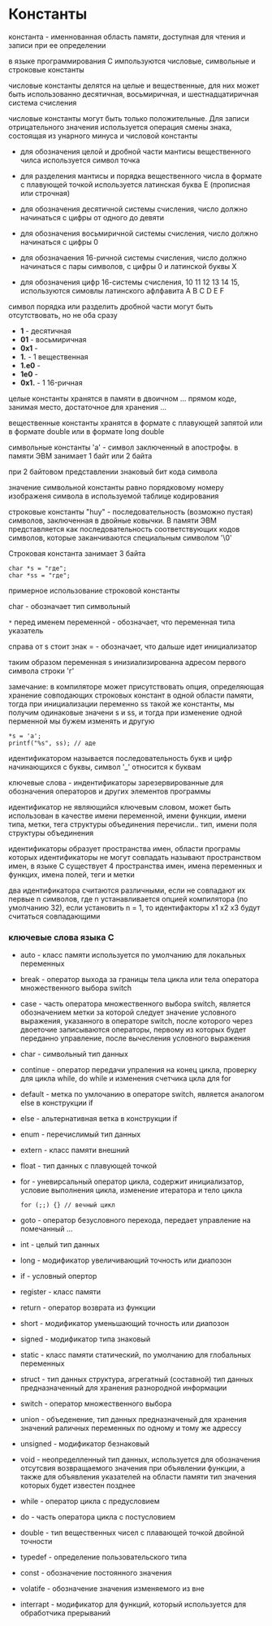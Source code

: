 # Константы

константа - именнованная область памяти, доступная для чтения и записи при ее определении 

в языке программирования C импользуются числовые, символьные и строковые константы 

числовые константы делятся на целые и вещественные, для них может быть использованно десятичная, восьмиричная, и шестнадцатиричная система счисления

числовые константы могут быть только положительные. Для записи отрицательного значения используется операция смены знака, состоящая из унарного минуса и числовой константы

- для обозначения целой и дробной части мантисы вещественного чилса используется символ точка

- для разделения мантисы и порядка вещественного числа в формате с плавующей точкой используется латинская буква E (прописная или строчная)

- для обозначения десятичной системы счисления, число должно начинаться с цифры от одного до девяти 

- для обозначения восьмиричной системы счисления, число должно начинаться с цифры 0

- для обозначаения 16-ричной системы счисления, число должно начинаться с пары символов, с цифры 0 и латинской буквы X

- для обозначения цифр 16-системы счисления, 10 11 12 13 14 15, используются симовлы латинского афлфавита A B C D E F

символ порядка или разделить дробной части могут быть отсутствовать, но не оба сразу

<!-- Серийная запятая -->
<!-- записать число  287 семью разными спосабами и числовой константой на языке C -->

- **1**    - десятичная
- **01**   - восьмиричная
- **0x1**  -
- **1.**   - 1 вещественная
- **1.e0** - 
- **1e0**  -
- **0x1.** - 1 16-ричная 

целые константы хранятся в памяти в двоичном ... прямом коде, занимая место, достаточное для хранения ...

вещественные константы хранятся в формате с плавующей запятой или в формате double или в формате long double

символьные константы 'a' - символ заключенный в апострофы. в памяти ЭВМ занимает 1 байт или 2 байта

при 2 байтовом представлении знаковый бит кода символа

значение символьной константы равно порядковому номеру изображеня символа в используемой таблице кодирования 

строковые константы "huy" - последовательность (возможно пустая) символов, заключенная в двойные ковычки. В памяти ЭВМ представляется как последовательность соответствующих кодов символов, которые заканчиваются специальным символом '\0'

Строковая константа занимает 3 байта

    char *s = "гдe";
    char *ss = "гдe";

примерное использование строковой константы
<br>

char - обозначает тип символьный

`*` перед именем переменной - обозначает, что переменная типа указатель

справа от s стоит знак = - обозначает, что дальше идет инициализатор

таким образом переменная s инизиализированна адресом первого символа строки 'г'

замечание: в компиляторе может присутствовать опция, определяющая хранение совподающих строковых констант в одной области памяти, тогда при инициализации переменно ss такой же константы, мы получим одинаковые значени s и ss, и тогда при изменение одной перменной мы бужем изменять и другую

    *s = 'a';
    printf("%s", ss); // аде

идентификатором называется последовательность букв и цифр начинающихся с буквы, символ '_' относится к буквам

ключевые слова - индентификаторы зарезервированные для обозначения операторов и других элементов программы 

идентификатор не являющийся ключевым словом, может быть использован в качестве имени переменной, имени функции, имени типа, метки, тега структуры объединения перечисли.. тип, имени поля структуры объединения

идентификаторы образует пространства имен, области програмы которых идентификаторы не могут совпадать называют пространством имен, в языке C существует 4 пространства имен, имена переменных и функцих, имена полей, теги и метки

два идентификатора считаются различными, если не совпадают их первые n символов, где n устанавливается опцией компилятора (по умолчанию 32), если установить n = 1, то идентифакторы x1 x2 x3 будут считаться совпадающими

### ключевые слова языка C

+ auto - класс памяти используется по умолчанию для локальных переменных

+ break - оператор выхода за границы тела цикла или тела оператора множественного выбора switch

+ case - часть оператора множественного выбора switch, является обозначением метки за которой следует значение условного выражения, указанного в операторе switch, после которого через двоеточие записываются операторы, первому из которых будет переданно управление, после вычесления условного выражения

+ char - символьный тип данных

+ continue - оператор передачи упраления на конец цикла, проверку для цикла while, do while и изменения счетчика цкла для for

+ default - метка по умлочанию в операторе switch, является аналогом else в конструкции if

+ else - альтернативная ветка в конструкции if

+ enum - перечислимый тип данных

+ extern - класс памяти внешний 

+ float - тип данных с плавующей точкой

+ for - уневирсальный оператор цикла, содержит инициализатор, условие выполнения цикла, изменение итератора и тело цикла 
    
      for (;;) {} // вечный цикл

+ goto - оператор безусловного перехода, передает управление на помечанный ...

+ int - целый тип данных

+ long - модификатор увеличивающий точность или диапозон

+ if - условный опертор

+ register - класс памяти

+ return - оператор возврата из функции

+ short - модификатор уменьшающий точность или диапозон

+ signed - модификатор типа знаковый

+ static - класс памяти статический, по умолчанию для глобальных переменных

+ struct - тип данных структура, агрегатный (составной) тип данных предназначенный для хранения разнородной информации

+ switch - оператор множественного выбора

+ union - объеденение, тип данных предназначеный для хранения значений раличных переменных по одному и тому же адрессу

+ unsigned - модификатор безнаковый

+ void - неопределленный тип данных, используется для обозначения отсутсвия возвращаемого значения при объявлении функции, а также для объявления указателей на области памяти тип значения которых будет известен позднее

+ while - оператор цикла с предусловием

+ do - часть оператора цикла с постусловием

+ double - тип вещественных чисел с плавающей точкой двойной точности

+ typedef - определение пользовательского типа

+ const - обозначение постоянного значения

+ volatife - обозначение значения изменяемого из вне

+ interrapt - модификатор для функций, который используется для обработчика прерываний 

